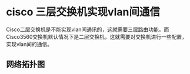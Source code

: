 # cisco 三层交换机实现vlan间通信
Cisco二层交换机是不能实现vlan间通讯的，这就需要三层路由功能，而Cisco3560交换机默认情况下是二层交换机，这就需要对交换机进行一些配置，实现vlan间的通信。
## 	网络拓扑图
